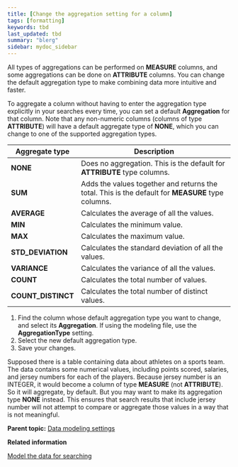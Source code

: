 ```yaml
---
title: [Change the aggregation setting for a column]
tags: [formatting]
keywords: tbd
last_updated: tbd
summary: "blerg"
sidebar: mydoc_sidebar
---
```

All types of aggregations can be performed on **MEASURE** columns, and some aggregations can be done on **ATTRIBUTE** columns. You can change the default aggregation type to make combining data more intuitive and faster.

To aggregate a column without having to enter the aggregation type explicitly in your searches every time, you can set a default **Aggregation** for that column. Note that any non-numeric columns \(columns of type **ATTRIBUTE**\) will have a default aggregate type of **NONE**, which you can change to one of the supported aggregation types.

|Aggregate type|Description|
|--------------|-----------|
|**NONE**|Does no aggregation. This is the default for **ATTRIBUTE** type columns.|
|**SUM**|Adds the values together and returns the total. This is the default for **MEASURE** type columns.|
|**AVERAGE**|Calculates the average of all the values.|
|**MIN** |Calculates the minimum value.|
|**MAX**|Calculates the maximum value.|
|**STD\_DEVIATION**|Calculates the standard deviation of all the values.|
|**VARIANCE**|Calculates the variance of all the values.|
|**COUNT**|Calculates the total number of values.|
|**COUNT\_DISTINCT**|Calculates the total number of distinct values.|

1.   Find the column whose default aggregation type you want to change, and select its **Aggregation**. If using the modeling file, use the **AggregationType** setting.
2.   Select the new default aggregation type.
3.   Save your changes.

Supposed there is a table containing data about athletes on a sports team. The data contains some numerical values, including points scored, salaries, and jersey numbers for each of the players. Because jersey number is an INTEGER, it would become a column of type **MEASURE** \(not **ATTRIBUTE**\). So it will aggregate, by default. But you may want to make its aggregation type **NONE** instead. This ensures that search results that include jersey number will not attempt to compare or aggregate those values in a way that is not meaningful.

**Parent topic:** [Data modeling settings](../../admin/data_modeling/data_modeling_settings.html)

**Related information**  


[Model the data for searching](semantic_modeling.html#)

